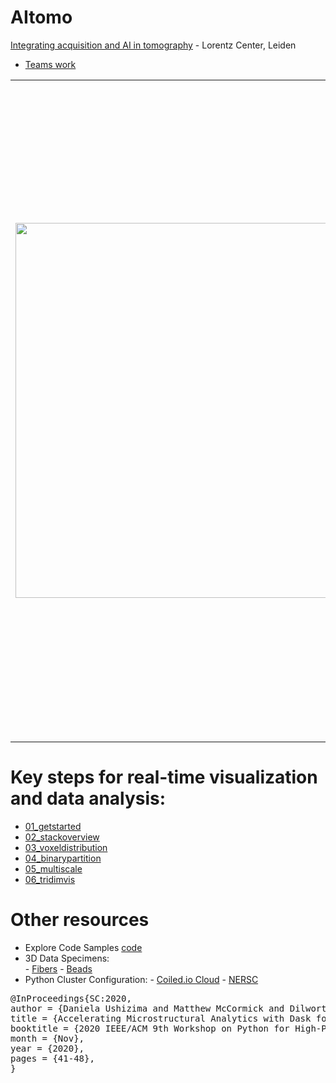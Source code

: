 AItomo
======
[Integrating acquisition and AI in tomography](https://www.lorentzcenter.nl/integrating-acquisition-and-ai-in-tomography.html) - Lorentz Center, Leiden

-	[Teams work](https://docs.google.com/presentation/d/1LfaxwtUl8PmGBb1NCWAV3gvMKcboseA6bB7K2o_UJ_E/edit#slide=id.p)


<table border="0">
 <tr>
    <td><img src="https://github.com/dani-lbnl/aitomo/assets/8379306/dfc20ca2-623c-4945-b622-c80d3103b354" width="600">
    </td>
    <td>
     <p>
    Aim: Enabling using deep learning at facilities to produce real-time visualization and analysis during experiments
Potential outcomes:
A document giving an overview of existing infrastructures, software, requirements, and interfaces. This information can be made publicly available as a resource website.
Understanding what is needed to enable real-time deep-learning processing at a facility.
A document describing plans for realizing implementations of real-time visualization and analysis, including a list of interested participants. These plans will facilitate future collaborations and could lead to several novel methods and scientific publications.     
      </td>
 </tr>
</table>

# Key steps for real-time visualization and data analysis:
- [01_getstarted](https://github.com/dani-lbnl/2022_als_user_meeting/blob/main/notebooks_colab/01_getstarted.ipynb)
- [02_stackoverview](https://github.com/dani-lbnl/2022_als_user_meeting/blob/main/notebooks_colab/02_stackoverview.ipynb)
- [03_voxeldistribution](https://github.com/dani-lbnl/2022_als_user_meeting/blob/main/notebooks_colab/03_voxeldistribution.ipynb)
- [04_binarypartition](https://github.com/dani-lbnl/2022_als_user_meeting/blob/main/notebooks_colab/04_binarypartition.ipynb)
- [05_multiscale](https://github.com/dani-lbnl/2022_als_user_meeting/blob/main/notebooks_colab/05_multiscale.ipynb)
- [06_tridimvis](https://github.com/dani-lbnl/2022_als_user_meeting/blob/main/notebooks_colab/06_tridimvis.ipynb)
 
 

# Other resources
- Explore Code Samples [code](https://github.com/dani-lbnl/SC20_pyHPC/tree/master/code)
- 3D Data Specimens:  
        - [Fibers](https://drive.google.com/drive/folders/1OdE9ybilhz3Yt57hjE1fGO8CvruNd4Z3)
        - [Beads](https://github.com/dani-lbnl/SC20_pyHPC/tree/master/data)
- Python Cluster Configuration: 
        - [Coiled.io Cloud](https://github.com/dani-lbnl/SC20_pyHPC/tree/master/coiled)
        - [NERSC](https://github.com/dani-lbnl/SC20_pyHPC/tree/master/nersc)

 <div class="row">
      <pre class="col-md-offset-2 col-md-8">
@InProceedings{SC:2020,
author = {Daniela Ushizima and Matthew McCormick and Dilworth Parkinson},
title = {Accelerating Microstructural Analytics with Dask for Volumetric X-ray Images},
booktitle = {2020 IEEE/ACM 9th Workshop on Python for High-Performance and Scientific Computing (PyHPC) at Super Computing},
month = {Nov},
year = {2020},
pages = {41-48},
}      </pre>
    </div>

